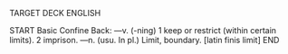 TARGET DECK
ENGLISH

START
Basic
Confine
Back: —v. (-ning) 1 keep or restrict (within certain limits). 2 imprison. —n. (usu. In pl.) Limit, boundary. [latin finis limit]
END
